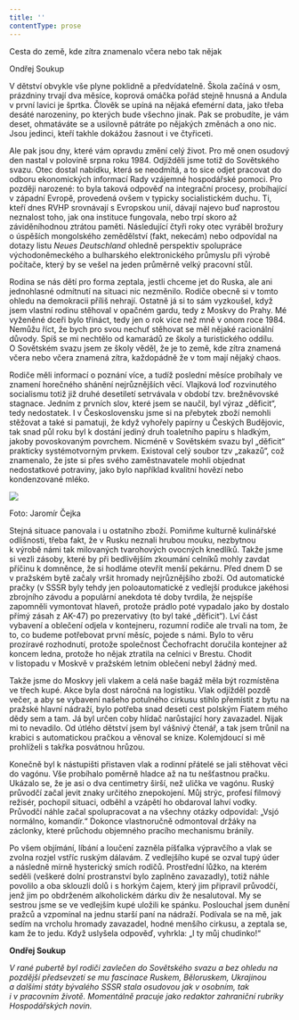 ```yaml
---
title: ''
contentType: prose
---
```


<section>

Cesta do země, kde zítra znamenalo včera nebo tak nějak

Ondřej Soukup

V dětství obvykle vše plyne poklidně a předvídatelně. Škola začíná v osm, prázdniny trvají dva měsíce, koprová omáčka pořád stejně hnusná a Andula v první lavici je šprtka. Člověk se upíná na nějaká efemérní data, jako třeba desáté narozeniny, po kterých bude všechno jinak. Pak se probudíte, je vám deset, ohmatáváte se a usilovně pátráte po nějakých změnách a ono nic. Jsou jedinci, kteří takhle dokážou žasnout i ve čtyřiceti.

Ale pak jsou dny, které vám opravdu změní celý život. Pro mě onen osudový den nastal v polovině srpna roku 1984. Odjížděli jsme totiž do Sovětského svazu. Otec dostal nabídku, která se neodmítá, a to sice odjet pracovat do odboru ekonomických informací Rady vzájemné hospodářské pomoci. Pro později narozené: to byla taková odpověď na integrační procesy, probíhající v západní Evropě, provedená ovšem v typicky socialistickém duchu. Ti, kteří dnes RVHP srovnávají s Evropskou unií, dávají najevo buď naprostou neznalost toho, jak ona instituce fungovala, nebo trpí skoro až záviděníhodnou ztrátou paměti. Následující čtyři roky otec vyráběl brožury o úspěších mongolského zemědělství (fakt, nekecám) nebo odpovídal na dotazy listu _Neues Deutschland_ ohledně perspektiv spolupráce východoněmeckého a bulharského elektronického průmyslu při výrobě počítače, který by se vešel na jeden průměrně velký pracovní stůl.

Rodina se nás dětí pro forma zeptala, jestli chceme jet do Ruska, ale ani jednohlasné odmítnutí na situaci nic nezměnilo. Rodiče obecně si v tomto ohledu na demokracii příliš nehrají. Ostatně já si to sám vyzkoušel, když jsem vlastní rodinu stěhoval v opačném gardu, tedy z Moskvy do Prahy. Mé vyženěné dceři bylo třináct, tedy jen o rok více než mně v onom roce 1984. Nemůžu říct, že bych pro svou nechuť stěhovat se měl nějaké racionální důvody. Spíš se mi nechtělo od kamarádů ze školy a turistického oddílu. O Sovětském svazu jsem ze školy věděl, že je to země, kde zítra znamená včera nebo včera znamená zítra, každopádně že v tom mají nějaký chaos.

Rodiče měli informací o poznání více, a tudíž poslední měsíce probíhaly ve znamení horečného shánění nejrůznějších věcí. Vlajková loď rozvinutého socialismu totiž již druhé desetiletí setrvávala v období tzv. brežněvovské stagnace. Jedním z prvních slov, které jsem se naučil, byl výraz „děficit“, tedy nedostatek. I v Československu jsme si na přebytek zboží nemohli stěžovat a také si pamatuji, že když vyhořely papírny u Českých Budějovic, tak snad půl roku byl k dostání jediný druh toaletního papíru s hladkým, jakoby povoskovaným povrchem. Nicméně v Sovětském svazu byl „děficit“ prakticky systémotvorným prvkem. Existoval celý soubor tzv „zakazů“, což znamenalo, že jste si přes svého zaměstnavatele mohli objednat nedostatkové potraviny, jako bylo například kvalitní hovězí nebo kondenzované mléko.

</section>

<section>

![](../Images/035.jpg)

Foto: Jaromír Čejka

Stejná situace panovala i u ostatního zboží. Pomiňme kulturně kulinářské odlišnosti, třeba fakt, že v Rusku neznali hrubou mouku, nezbytnou k výrobě námi tak milovaných tvarohových ovocných knedlíků. Takže jsme si vezli zásoby, které by při bedlivějším zkoumání celníků mohly zavdat příčinu k domněnce, že si hodláme otevřít menší pekárnu. Před dnem D se v pražském bytě začaly vršit hromady nejrůznějšího zboží. Od automatické pračky (v SSSR byly tehdy jen poloautomatické z vedlejší produkce jakéhosi zbrojního závodu a populární anekdota té doby tvrdila, že nejspíše zapomněli vymontovat hlaveň, protože prádlo poté vypadalo jako by dostalo přímý zásah z AK-47) po prezervativy (to byl také „děficit“). Lví část vybavení a oblečení odjela v kontejneru, rozumní rodiče ale trvali na tom, že to, co budeme potřebovat první měsíc, pojede s námi. Bylo to věru prozíravé rozhodnutí, protože společnost Čechofracht doručila kontejner až koncem ledna, protože ho nějak ztratila na celnici v Brestu. Chodit v listopadu v Moskvě v pražském letním oblečení nebyl žádný med.

Takže jsme do Moskvy jeli vlakem a celá naše bagáž měla být rozmístěna ve třech kupé. Akce byla dost náročná na logistiku. Vlak odjížděl pozdě večer, a aby se vybavení našeho potulného cirkusu stihlo přemístit z bytu na pražské hlavní nádraží, bylo potřeba snad deseti cest polským Fiatem mého dědy sem a tam. Já byl určen coby hlídač narůstající hory zavazadel. Nijak mi to nevadilo. Od útlého dětství jsem byl vášnivý čtenář, a tak jsem trůnil na krabici s automatickou pračkou a věnoval se knize. Kolemjdoucí si mě prohlíželi s takřka posvátnou hrůzou.

Konečně byl k nástupišti přistaven vlak a rodinní přátelé se jali stěhovat věci do vagónu. Vše probíhalo poměrně hladce až na tu nešťastnou pračku. Ukázalo se, že je asi o dva centimetry širší, než ulička ve vagónu. Ruský průvodčí začal jevit znaky určitého znepokojení. Můj strýc, profesí filmový režisér, pochopil situaci, odběhl a vzápětí ho obdaroval lahví vodky. Průvodčí náhle začal spolupracovat a na všechny otázky odpovídal: „Vsjó normálno, komandír.“ Dokonce vlastnoručně odmontoval držáky na záclonky, které průchodu objemného pracího mechanismu bránily.

Po všem objímání, líbání a loučení zazněla píšťalka výpravčího a vlak se zvolna rozjel vstříc ruským dálavám. Z vedlejšího kupé se ozval tupý úder a následně mírně hysterický smích rodičů. Prostřední lůžko, na kterém seděli (veškeré dolní prostranství bylo zaplněno zavazadly), totiž náhle povolilo a oba sklouzli dolů i s horkým čajem, který jim připravil průvodčí, jenž jim po obdrženém alkoholickém dárku div že nesalutoval. My se sestrou jsme se ve vedlejším kupé uložili ke spánku. Poslouchal jsem dunění pražců a vzpomínal na jednu starší paní na nádraží. Podívala se na mě, jak sedím na vrcholu hromady zavazadel, hodné menšího cirkusu, a zeptala se, kam že to jedu. Když uslyšela odpověď, vyhrkla: „I ty můj chudinko!“

</section>

<section>

**Ondřej Soukup**

_V rané pubertě byl rodiči zavlečen do Sovětského svazu a bez ohledu na pozdější předsevzetí se mu fascinace Ruskem, Běloruskem, Ukrajinou a dalšími státy bývalého SSSR stala osudovou jak v osobním, tak i v pracovním životě. Momentálně pracuje jako redaktor zahraniční rubriky Hospodářských novin._

</section>
